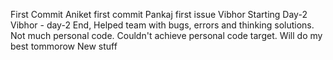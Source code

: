 First Commit
Aniket first commit
Pankaj first issue
Vibhor Starting Day-2
Vibhor - day-2 End, Helped team with bugs, errors and thinking solutions. Not much personal code. Couldn't achieve personal code target. Will do my best tommorow
New stuff
